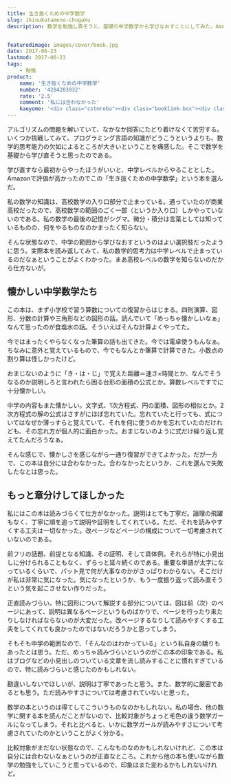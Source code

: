 ```yaml
---
title: 生き抜くための中学数学
slug: ikinukutameno-chugaku
description: 数学を勉強し直そうと、基礎の中学数学から学びなおすことにしてみた。Amazonで評価も高かったのでこの本を選んだのだが、私にはあまり合わなかった。説明は丁寧ではあるものの、読みやすさについてはあまり考慮されていないように思う。特に図形についての話で、ページを跨いで解説が行われているので、行ったり来たりが面倒くさかった。


featuredimage: images/cover/book.jpg
date: 2017-06-23
lastmod: 2017-06-23
tags: 
    - 勉強
product:
    name: '生き抜くための中学数学'
    number: '4284203932'
    rate: '2.5'
    comment: '私には合わなかった'
    kaeyome: '<div class="cstmreba"><div class="booklink-box"><div class="booklink-image"><a href="https://www.amazon.co.jp/exec/obidos/asin/4284203932/illusionspace-22/" target="_blank" ><img src="https://images-fe.ssl-images-amazon.com/images/I/51X-pWVsBOL._SL160_.jpg" style="border: none;" /></a></div><div class="booklink-info"><div class="booklink-name"><a href="https://www.amazon.co.jp/exec/obidos/asin/4284203932/illusionspace-22/" target="_blank" >生き抜くための中学数学: 中学数学の全範囲の基礎が完璧にわかる本</a><div class="booklink-powered-date">posted with <a href="https://yomereba.com" rel="nofollow" target="_blank">ヨメレバ</a></div></div><div class="booklink-detail">芳沢光雄 日本図書センター 2016-09-15    </div><div class="booklink-link2"><div class="shoplinkamazon"><a href="https://www.amazon.co.jp/exec/obidos/asin/4284203932/illusionspace-22/" target="_blank" >Amazon</a></div>                                    	  	  	  	</div></div><div class="booklink-footer"></div></div></div>'
---
```


アルゴリズムの問題を解いていて、なかなか回答にたどり着けなくて苦労する。いくつか挑戦してみて、プログラミング言語の知識がどうこうというよりも、数学的思考能力の欠如によるところが大きいということを痛感した。そこで数学を基礎から学び直そうと思ったのである。

学び直すなら最初からやったほうがいいと、中学レベルからやることとした。Amazonで評価が高かったのでこの「生き抜くための中学数学」という本を選んだ。

私の数学の知識は、高校数学の入り口部分で止まっている。通っていたのが商業高校だったので、高校数学の範囲のごく一部（というか入り口）しかやっていないのである。私の数学の最後の記憶がシグマ。微分・積分は言葉としては知っているものの、何をやるものなのかまったく知らない。

そんな状態なので、中学の範囲から学びなおすというのはよい選択肢だったように思う。実際本を読み返してみて、私の数学的思考力は中学レベルで止まっているのだなぁということがよくわかった。まあ高校レベルの数学を知らないのだから仕方ないが。


## 懐かしい中学数学たち


この本は、まず小学校で習う算数についての復習からはじまる。四則演算、図形、分数の計算や三角形などの図形の話。読んでいて「めっちゃ懐かしいなぁ」なんて思ったのが食塩水の話。そういえばそんな計算よくやってた。

今ではまったくやらなくなった筆算の話も出てきた。今では電卓使うもんなぁ。ちなみに意外と覚えているもので、今でもなんとか筆算で計算できた。小数点の割り算は怪しかったけど。

おまじないのように「き・は・じ」で覚えた距離＝速さ×時間とか、なんでそうなるのか説明しろと言われたら困る台形の面積の公式とか。算数レベルですでに十分懐かしい。

中学の内容もまた懐かしい。文字式、1次方程式、円の面積、図形の相似とか。2次方程式の解の公式はさすがにほぼ忘れていた。忘れていたと行っても、式についてはなぜか薄っすらと覚えていて、それを何に使うのかを忘れていたのだけれども、その忘れ方が個人的に面白かった。おまじないのように式だけ繰り返し覚えてたんだろうなぁ。

そんな感じで、懐かしさを感じながら一通り復習ができてよかった。だが一方で、この本は自分には合わなかった。合わなかったというか、これを選んで失敗したなとは思った。


## もっと章分けしてほしかった


私にはこの本は読みづらくて仕方がなかった。説明はとても丁寧だ。論理の飛躍もなく、丁寧に順を追って説明や証明をしてくれている。ただ、それを読みやすくする工夫は一切なかった。改ページなどページの構成について一切考慮されていないのである。

前フリの話題、前提となる知識、その証明、そして具体例。それらが特に小見出しに分けられることもなく、ずらっと延々続くのである。重要な単語が太字になっているくらいで、パット見で何が大事なのかがさっぱりわからない。そこだけが私は非常に気になった。気になったというか、もう一度振り返って読み直そうという気を起こさせない作りだった。

正直読みづらい。特に図形について解説する部分については、図は前（次）のページにあって、説明は異なるページというものばかりで、ページを行ったり来たりしなければならないのが大変だった。改ページするなりして読みやすくする工夫をしてくれても良かったのではないだろうかと思ってしまう。

そもそも中学の範囲なので、「そんなのはわかっている」という私自身の驕りもあったとは思う。ただ、めっちゃ読みづらいというのがこの本の印象である。私はブログなどの小見出しのついている文章を流し読みすることに慣れすぎているので、特に読みづらいと感じたのかもしれない。

勘違いしないでほしいが、説明は丁寧であったと思う。また、数学的に厳密であるとも思う。ただ読みやすさについては考慮されていないと思った。

数学の本というのは得てしてこういうものなのかもしれない。私の場合、他の数学に関する本を読んだことがないので、比較対象がちょっと毛色の違う数学ガールになってしまう。それと比べると、いかに数学ガールが読みやすさについて考慮されていたのかということがよく分かる。

比較対象がまだない状態なので、こんなものなのかもしれないけれど、この本は自分には合わないなぁというのが正直なところ。これから他の本も使いながら数学の勉強をしていこうと思っているので、印象はまた変わるかもしれないけれど。


  